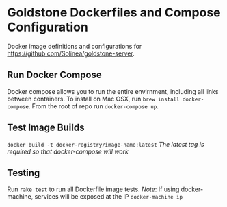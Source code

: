 Goldstone Dockerfiles and Compose Configuration
===============================================

Docker image definitions and configurations for https://github.com/Solinea/goldstone-server.

## Run Docker Compose
Docker compose allows you to run the entire envirnment, including all links between containers.
To install on Mac OSX, run `brew install docker-compose`.
From the root of repo run `docker-compose up`.

## Test Image Builds
`docker build -t docker-registry/image-name:latest`
*The latest tag is required so that docker-compose will work*

## Testing
Run `rake test` to run all Dockerfile image tests.
*Note*: If using docker-machine, services will be exposed at the IP `docker-machine ip`